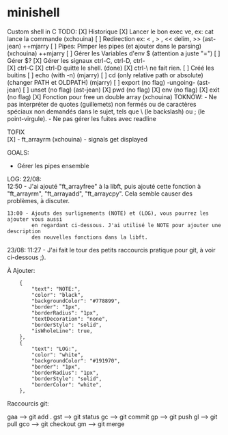 # minishell
Custom shell in C
TODO:
[X]	Historique
[X] Lancer le bon exec ve, ex: cat lance la commande (xchouina)
[ ] Redirection ex: < , > , << delim, >> (ast-jean) ++mjarry
[ ] Pipes: Pimper les pipes (et ajouter dans le parsing) (xchouina) ++mjarry
[ ] Gérer les Variables d'env $ (attention a juste "=")
[ ] Gérer $?
[X] Gérer les signaux ctrl-C, ctrl-D, ctrl-\
	[X] ctrl-C
	[X] ctrl-D quitte le shell. (done)
	[X] ctrl-\ ne fait rien.
[ ] Créé les buitins
	[ ] echo (with -n) (mjarry)
	[ ] cd (only relative path or absolute)(changer PATH et OLDPATH) (mjarry)
	[ ] export (no flag) -ungoing- (ast-jean)
	[ ] unset (no flag) (ast-jean)
	[X] pwd (no flag)
	[X] env (no flag)
	[X] exit (no flag)
[X] Fonction pour free un double array (xchouina)
TOKNOW: 
	- Ne pas interpréter de quotes (guillemets) non fermés ou de caractères spéciaux non demandés dans le sujet, tels que \ (le backslash) ou ; (le point-virgule).
	- Ne pas gérer les fuites avec readline 

 TOFIX  
[X]	- ft_arrayrm (xchouina)
	- signals get displayed


GOALS:

- Gérer les pipes ensemble



LOG:
22/08:	
	12:50 -	J'ai ajouté "ft_arrayfree" à la libft, puis ajouté cette fonction à 
			"ft_arrayrm", "ft_arrayadd", "ft_arraycpy". Cela semble causer des problèmes, à discuter.
	
	13:00 -	Ajouts des surlignements (NOTE) et (LOG), vous pourrez les ajouter vous aussi
			en regardant ci-dessous. J'ai utilisé le NOTE pour ajouter une description
			des nouvelles fonctions dans la libft.

23/08:
	11:27 - J'ai fait le tour des petits raccourcis pratique pour git, à voir ci-dessous ;).



À Ajouter:

		{
            "text": "NOTE:",
            "color": "black",
            "backgroundColor": "#778899",
            "border": "1px",
            "borderRadius": "1px",
            "textDecoration": "none",
            "borderStyle": "solid",
            "isWholeLine": true,
        },
        {
            "text": "LOG:",
            "color": "white",
            "backgroundColor": "#191970",
            "border": "1px",
            "borderRadius": "1px",
            "borderStyle": "solid",
            "borderColor": "white",
        },

Raccourcis git:

gaa	—> git add .
gst	—> git status
gc		—> git commit
gp	—> git push
gl		—> git pull
gco	—> git checkout
gm	—> git merge

